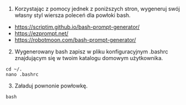 1. Korzystając z pomocy jednek z poniższych stron, wygeneruj swój własny styl wiersza poleceń dla powłoki bash. 
- https://scriptim.github.io/bash-prompt-generator/
- https://ezprompt.net/
- https://robotmoon.com/bash-prompt-generator/

2. Wygenerowany bash zapisz w pliku konfiguracyjnym .bashrc znajdującym się w twoim katalogu domowym użytkownika.
```
cd ~/.
nano .bashrc
```

3. Załaduj pownonie powłowkę. 
```
bash
```